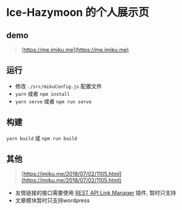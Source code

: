 # Ice-Hazymoon 的个人展示页

## demo

> [https://me.imiku.me](https://me.imiku.me)

## 运行

- 修改 `./src/mikuConfig.js` 配置文件
- `yarn` 或者 `npm install`
- `yarn serve` 或者 `npm run serve`

## 构建

`yarn build` 或 `npm run build`

## 其他

> [https://imiku.me/2018/07/02/1105.html](https://imiku.me/2018/07/02/1105.html)

- 友情链接的接口需要使用 [REST API Link Manager](https://wordpress.org/plugins/rest-api-link-manager/) 插件, 暂时只支持
- 文章模块暂时只支持wordpress